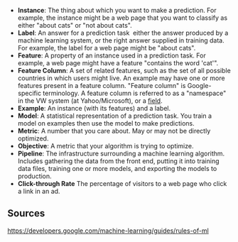 
- **Instance**: The thing about which you want to make a prediction. For example, the instance might be a web page that you want to classify as either "about cats" or "not about cats".
- **Label**: An answer for a prediction task ­­ either the answer produced by a machine learning system, or the right answer supplied in training data. For example, the label for a web page might be "about cats".
- **Feature**: A property of an instance used in a prediction task. For example, a web page might have a feature "contains the word 'cat'".
- **Feature Column**: A set of related features, such as the set of all possible countries in which users might live. An example may have one or more features present in a feature column. "Feature column" is Google-specific terminology. A feature column is referred to as a "namespace" in the VW system (at Yahoo/Microsoft), or a [field](https://www.csie.ntu.edu.tw/~cjlin/libffm/).
- **Example**: An instance (with its features) and a label.
- **Model**: A statistical representation of a prediction task. You train a model on examples then use the model to make predictions.
- **Metric**: A number that you care about. May or may not be directly optimized.
- **Objective**: A metric that your algorithm is trying to optimize.
- **Pipeline**: The infrastructure surrounding a machine learning algorithm. Includes gathering the data from the front end, putting it into training data files, training one or more models, and exporting the models to production.
- **Click-through Rate** The percentage of visitors to a web page who click a link in an ad.



## Sources
https://developers.google.com/machine-learning/guides/rules-of-ml
